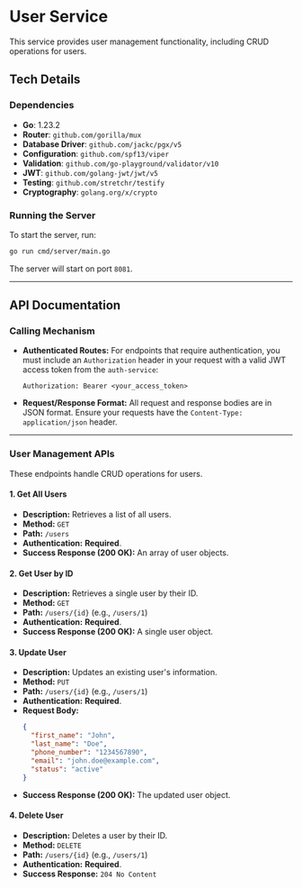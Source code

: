 # User Service

This service provides user management functionality, including CRUD operations for users.

## Tech Details

### Dependencies

- **Go**: 1.23.2
- **Router**: `github.com/gorilla/mux`
- **Database Driver**: `github.com/jackc/pgx/v5`
- **Configuration**: `github.com/spf13/viper`
- **Validation**: `github.com/go-playground/validator/v10`
- **JWT**: `github.com/golang-jwt/jwt/v5`
- **Testing**: `github.com/stretchr/testify`
- **Cryptography**: `golang.org/x/crypto`

### Running the Server

To start the server, run:

```bash
go run cmd/server/main.go
```

The server will start on port `8081`.

---

## API Documentation

### Calling Mechanism

-   **Authenticated Routes:** For endpoints that require authentication, you must include an `Authorization` header in your request with a valid JWT access token from the `auth-service`:
    ```
    Authorization: Bearer <your_access_token>
    ```
-   **Request/Response Format:** All request and response bodies are in JSON format. Ensure your requests have the `Content-Type: application/json` header.

---

### User Management APIs

These endpoints handle CRUD operations for users.

#### 1. Get All Users

-   **Description:** Retrieves a list of all users.
-   **Method:** `GET`
-   **Path:** `/users`
-   **Authentication:** **Required**.
-   **Success Response (200 OK):** An array of user objects.

#### 2. Get User by ID

-   **Description:** Retrieves a single user by their ID.
-   **Method:** `GET`
-   **Path:** `/users/{id}` (e.g., `/users/1`)
-   **Authentication:** **Required**.
-   **Success Response (200 OK):** A single user object.

#### 3. Update User

-   **Description:** Updates an existing user's information.
-   **Method:** `PUT`
-   **Path:** `/users/{id}` (e.g., `/users/1`)
-   **Authentication:** **Required**.
-   **Request Body:**
    ```json
    {
      "first_name": "John",
      "last_name": "Doe",
      "phone_number": "1234567890",
      "email": "john.doe@example.com",
      "status": "active"
    }
    ```
-   **Success Response (200 OK):** The updated user object.

#### 4. Delete User

-   **Description:** Deletes a user by their ID.
-   **Method:** `DELETE`
-   **Path:** `/users/{id}` (e.g., `/users/1`)
-   **Authentication:** **Required**.
-   **Success Response:** `204 No Content`
